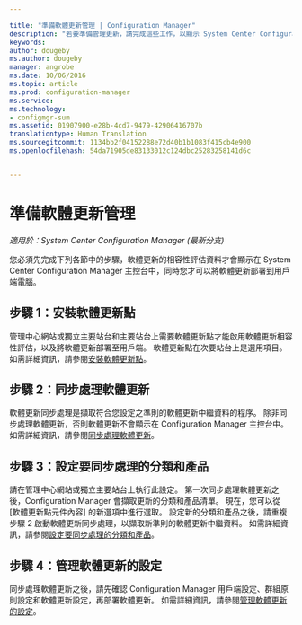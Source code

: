 ```yaml
---

title: "準備軟體更新管理 | Configuration Manager"
description: "若要準備管理更新，請完成這些工作，以顯示 System Center Configuration Manager 主控台中的相容性評估資料。"
keywords: 
author: dougeby
ms.author: dougeby
manager: angrobe
ms.date: 10/06/2016
ms.topic: article
ms.prod: configuration-manager
ms.service: 
ms.technology:
- configmgr-sum
ms.assetid: 01907900-e28b-4cd7-9479-42906416707b
translationtype: Human Translation
ms.sourcegitcommit: 1134bb2f04152288e72d40b1b1083f415cb4e900
ms.openlocfilehash: 54da71905de83133012c124dbc25283258141d6c


---
```


# <a name="prepare-for-software-updates-management"></a>準備軟體更新管理

*適用於：System Center Configuration Manager (最新分支)*

您必須先完成下列各節中的步驟，軟體更新的相容性評估資料才會顯示在 System Center Configuration Manager 主控台中，同時您才可以將軟體更新部署到用戶端電腦。

## <a name="step-1-install-a-software-update-point"></a>步驟 1：安裝軟體更新點  
管理中心網站或獨立主要站台和主要站台上需要軟體更新點才能啟用軟體更新相容性評估，以及將軟體更新部署至用戶端。 軟體更新點在次要站台上是選用項目。 如需詳細資訊，請參閱[安裝軟體更新點](install-a-software-update-point.md)。  

## <a name="step-2-synchronize-software-updates"></a>步驟 2：同步處理軟體更新
軟體更新同步處理是擷取符合您設定之準則的軟體更新中繼資料的程序。 除非同步處理軟體更新，否則軟體更新不會顯示在 Configuration Manager 主控台中。 如需詳細資訊，請參閱[同步處理軟體更新](synchronize-software-updates.md)。   

## <a name="step-3-configure-classifications-and-products-to-synchronize"></a>步驟 3：設定要同步處理的分類和產品
請在管理中心網站或獨立主要站台上執行此設定。 第一次同步處理軟體更新之後，Configuration Manager 會擷取更新的分類和產品清單。 現在，您可以從 [軟體更新點元件內容] 的新選項中進行選取。 設定新的分類和產品之後，請重複步驟 2 啟動軟體更新同步處理，以擷取新準則的軟體更新中繼資料。 如需詳細資訊，請參閱[設定要同步處理的分類和產品](configure-classifications-and-products.md)。

## <a name="step-4-manage-settings-for-software-updates"></a>步驟 4：管理軟體更新的設定
同步處理軟體更新之後，請先確認 Configuration Manager 用戶端設定、群組原則設定和軟體更新設定，再部署軟體更新。 如需詳細資訊，請參閱[管理軟體更新的設定](manage-settings-for-software-updates.md)。



<!--HONumber=Nov16_HO1-->


